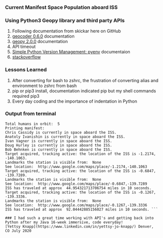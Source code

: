 ### Current Manifest Space Population aboard ISS



### Using Python3 Geopy library and third party APIs

1. Following documentation from skickar here on GitHub
2. [geocoder 0.6.0](https://pypi.org/project/geocoder/0.6.0/) documentation
3. [geopy 2.0.0](https://pypi.org/project/geopy/) documentation
4. API timeout 
5. [Simple Python Version Management: pyenv](https://github.com/pyenv/pyenv/tree/c52d26d8dbc7a0f9c7d4d4f8886fe5d1f7dbd563#understanding-path) documentaion
6. [stackoverflow](https://stackoverflow.com/) 
   
### Lessons Learned
1. After converting for bash to zshrc, the frustration of converting alias and environment to zshrc from bash
1. pip or pip3 install, documentation indicated pip but my shell commands required pip3
1. Every day coding and the importance of indentation in Python
   
### Output from terminal
``` Data request :  success
Total humans in orbit:  5 
Printing manifest: 
Chris Cassidy is currently in space aboard the ISS.
Anatoly Ivanishin is currently in space aboard the ISS.
Ivan Vagner is currently in space aboard the ISS.
Doug Hurley is currently in space aboard the ISS.
Bob Behnken is currently in space aboard the ISS.
Target acquired, tracking active: the location of the ISS is -1.2174, -140.1063.
Landmarks the station is visible from:  None
See location:  http://www.google.com/maps/place/-1.2174,-140.1063
Target acquired, tracking active: the location of the ISS is -0.6847, -139.7289.
Landmarks the station is visible from:  None
See location:  http://www.google.com/maps/place/-0.6847,-139.7289
ISS has traveled at approx  44.954321713706754 miles in 10 seconds.
Target acquired, tracking active: the location of the ISS is -0.1267, -139.3336.
Landmarks the station is visible from:  None
See location:  http://www.google.com/maps/place/-0.1267,-139.3336
ISS has traveled at approx  92.04442885156027 miles in 10 seconds. ```

### I had such a great time working with API's and getting back into Python after my Java 16-week immersive, code everyday!
[Yettsy Knapp](https://www.linkedin.com/in/yettsy-jo-knapp/) Denver, CO July 2020
